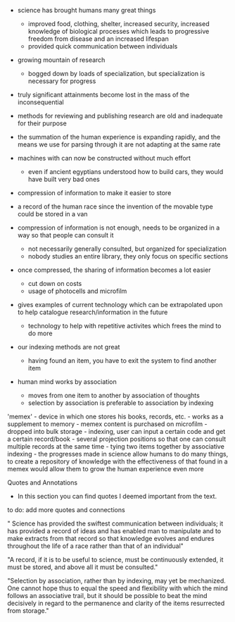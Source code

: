 - science has brought humans many great things
	- improved food, clothing, shelter, increased security, increased knowledge of biological processes which leads to progressive freedom from 
	  disease and an increased lifespan
	- provided quick communication between individuals
- growing mountain of research 
	- bogged down by loads of specialization, but specialization is necessary for progress
- truly significant attainments become lost in the mass of the inconsequential
- methods for reviewing and publishing research are old and inadequate for their purpose
- the summation of the human experience is expanding rapidly, and the means we use for parsing through it are not adapting at the same rate
- machines with can now be constructed without much effort
	- even if ancient egyptians understood how to build cars, they would have built very bad ones

- compression of information to make it easier to store
- a record of the human race since the invention of the movable type could be stored in a van

- compression of information is not enough, needs to be organized in a way so that people can consult it
	- not necessarily generally consulted, but organized for specialization
	- nobody studies an entire library, they only focus on specific sections
- once compressed, the sharing of information becomes a lot easier
	- cut down on costs
	- usage of photocells and microfilm

- gives examples of current technology which can be extrapolated upon to help catalogue research/information in the future
	- technology to help with repetitive activites which frees the mind to do more

- our indexing methods are not great
	- having found an item, you have to exit the system to find another item
- human mind works by association
	- moves from one item to another by association of thoughts
	- selection by association is preferable to association by indexing

'memex'
	- device in which one stores his books, records, etc.
	- works as a supplement to memory
	- memex content is purchased on microfilm
		- dropped into bulk storage
	- indexing, user can input a certain code and get a certain record/book
	- several projection positions so that one can consult multiple records at the same time
	- tying two items together by associative indexing
	- the progresses made in science allow humans to do many things, to create a repository of knowledge with the effectiveness
	  of that found in a memex would allow them to grow the human experience even more

Quotes and Annotations
- In this section you can find quotes I deemed important from the text.

to do: add more quotes and connections

" Science has provided the swiftest communication between individuals; it has provided a record of ideas and has enabled man to manipulate and to make extracts from that record so that knowledge evolves and endures throughout the life of a race rather than that of an individual"

"A record, if it is to be useful to science, must be continuously extended, it must be stored, and above all it must be consulted."

"Selection by association, rather than by indexing, may yet be mechanized. One cannot hope thus to equal the speed and flexibility with which the mind follows an associative trail, but it should be possible to beat the mind decisively in regard to the permanence and clarity of the items resurrected from storage."
